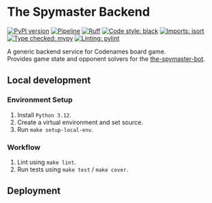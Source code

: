 # The Spymaster Backend

[![PyPI version](https://badge.fury.io/py/the-spymaster-api.svg)](https://badge.fury.io/py/the-spymaster-api)
[![Pipeline](https://github.com/asaf-kali/the-spymaster-backend/actions/workflows/pipeline.yml/badge.svg)](https://github.com/asaf-kali/the-spymaster-backend/actions/workflows/pipeline.yml)
[![Ruff](https://img.shields.io/endpoint?url=https://raw.githubusercontent.com/astral-sh/ruff/main/assets/badge/v2.json)](https://github.com/astral-sh/ruff)
[![Code style: black](https://img.shields.io/badge/code%20style-black-111111.svg)](https://github.com/psf/black)
[![Imports: isort](https://img.shields.io/badge/imports-isort-%231674b1)](https://pycqa.github.io/isort/)
[![Type checked: mypy](https://img.shields.io/badge/type%20check-mypy-22aa11)](http://mypy-lang.org/)
[![Linting: pylint](https://img.shields.io/badge/linting-pylint-22aa11)](https://github.com/pylint-dev/pylint)

A generic backend service for Codenames board game. \
Provides game state and opponent solvers for the [the-spymaster-bot](https://github.com/asaf-kali/the-spymaster-bot).

## Local development

### Environment Setup

1. Install `Python 3.12`.
2. Create a virtual environment and set source.
3. Run `make setup-local-env`.

### Workflow

1. Lint using `make lint`.
2. Run tests using `make test` / `make cover`.

## Deployment
